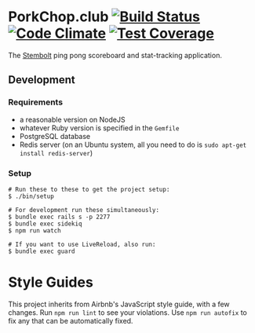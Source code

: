 # PorkChop.club [![Build Status](https://travis-ci.org/PorkChopClub/porkchop.svg?branch=master)](https://travis-ci.org/porkchopclub/porkchop) [![Code Climate](https://codeclimate.com/github/porkchopclub/porkchop/badges/gpa.svg)](https://codeclimate.com/github/porkchopclub/porkchop) [![Test Coverage](https://codeclimate.com/github/porkchopclub/porkchop/badges/coverage.svg)](https://codeclimate.com/github/porkchopclub/porkchop/coverage)

The [Stembolt](https://stembolt.com/) ping pong scoreboard and stat-tracking application.

## Development

### Requirements
* a reasonable version on NodeJS
* whatever Ruby version is specified in the `Gemfile`
* PostgreSQL database
* Redis server (on an Ubuntu system, all you need to do is `sudo apt-get install redis-server`)

### Setup

```shell
# Run these to these to get the project setup:
$ ./bin/setup

# For development run these simultaneously:
$ bundle exec rails s -p 2277
$ bundle exec sidekiq
$ npm run watch

# If you want to use LiveReload, also run:
$ bundle exec guard
```

# Style Guides

This project inherits from Airbnb's JavaScript style guide, with a few changes.
Run `npm run lint` to see your violations. Use `npm run autofix` to fix any
that can be automatically fixed.

